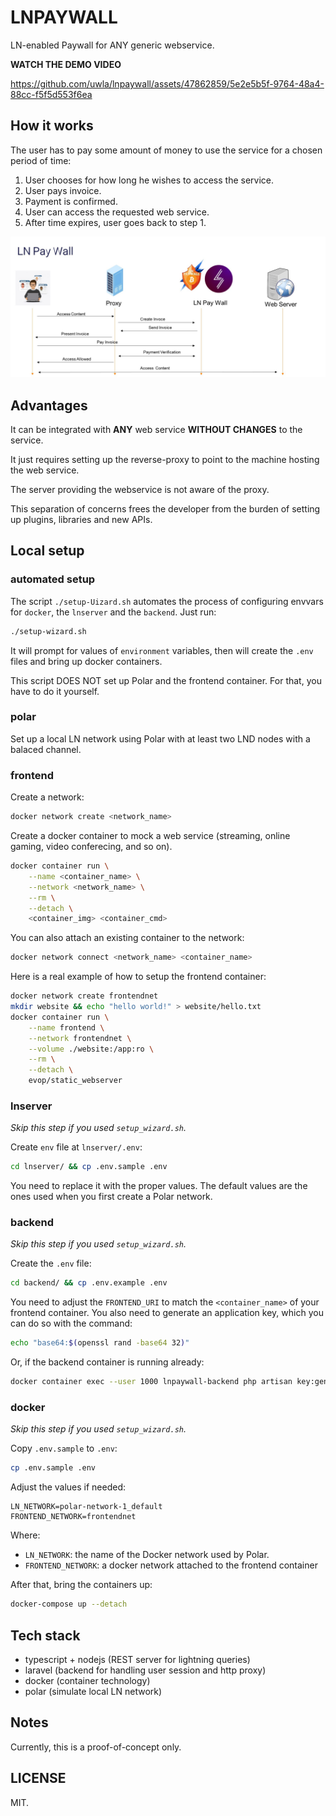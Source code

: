 # LNPAYWALL

LN-enabled Paywall for ANY generic webservice.

**WATCH THE DEMO VIDEO**

https://github.com/uwla/lnpaywall/assets/47862859/5e2e5b5f-9764-48a4-88cc-f5f5d553f6ea

## How it works

The user has to pay some amount of money to use the service for a chosen  period
of time:

1. User chooses for how long he wishes to access the service.
2. User pays invoice.
3. Payment is confirmed.
4. User can access the requested web service.
5. After time expires, user goes back to step 1.

![diagram](./diagram.jpg)

## Advantages

It can be integrated with **ANY** web service **WITHOUT CHANGES** to the service.

It just requires setting up the reverse-proxy to point to  the  machine  hosting
the web service.

The server providing the webservice is not aware of the proxy.

This separation of concerns frees the developer from the burden  of  setting  up
plugins, libraries and new APIs.

## Local setup

### automated setup

The script `./setup-Uizard.sh` automates the process of configuring envvars  for
`docker`, the `lnserver` and the `backend`. Just run:

```bash
./setup-wizard.sh
```

It will prompt for values of  `environment`  variables,  then  will  create  the
`.env` files and bring up docker containers.

This script DOES NOT set up Polar and the frontend container. For that, you have
to do it yourself.

### polar

Set up a local LN network using Polar with at least two LND nodes with a balaced
channel.

### frontend

Create a network:

```bash
docker network create <network_name>
```

Create a docker container to mock a web service (streaming, online gaming, video
conferecing, and so on).

```bash
docker container run \
    --name <container_name> \
    --network <network_name> \
    --rm \
    --detach \
    <container_img> <container_cmd>
```

You can also attach an existing container to the network:

```bash
docker network connect <network_name> <container_name>
```

Here is a real example of how to setup the frontend container:

```bash
docker network create frontendnet
mkdir website && echo "hello world!" > website/hello.txt
docker container run \
    --name frontend \
    --network frontendnet \
    --volume ./website:/app:ro \
    --rm \
    --detach \
    evop/static_webserver
```

### lnserver

*Skip this step if you used `setup_wizard.sh`.*

Create `env` file at `lnserver/.env`:

```bash
cd lnserver/ && cp .env.sample .env
```

You need to replace it with the proper values. The default values are  the  ones
used when you first create a Polar network.

### backend

*Skip this step if you used `setup_wizard.sh`.*

Create the `.env` file:

```bash
cd backend/ && cp .env.example .env
```

You need to adjust the `FRONTEND_URI` to match the  `<container_name>`  of  your
frontend container. You also need to generate an application key, which you  can
do so with the command:

```bash
echo "base64:$(openssl rand -base64 32)"
```

Or, if the backend container is running already:

```bash
docker container exec --user 1000 lnpaywall-backend php artisan key:generate
```

### docker

*Skip this step if you used `setup_wizard.sh`.*

Copy `.env.sample` to `.env`:

```bash
cp .env.sample .env
```

Adjust the values if needed:

```
LN_NETWORK=polar-network-1_default
FRONTEND_NETWORK=frontendnet
```

Where:

- `LN_NETWORK`: the name of the Docker network used by Polar.
- `FRONTEND_NETWORK`: a docker network attached to the frontend container

After that, bring the containers up:

```bash
docker-compose up --detach
```

## Tech stack

- typescript + nodejs (REST server for lightning queries)
- laravel (backend for handling user session and http proxy)
- docker (container technology)
- polar (simulate local LN network)

## Notes

Currently, this is a proof-of-concept only.

## LICENSE

MIT.
